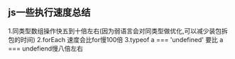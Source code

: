 ## js一些执行速度总结
1.同类型数组操作快五到十倍左右(因为弱语言会对同类型做优化,可以减少装包拆包的时间)
2.forEach 速度会比for慢100倍
3.typeof a === 'undefined' 要比 a === undefiend慢八倍左右